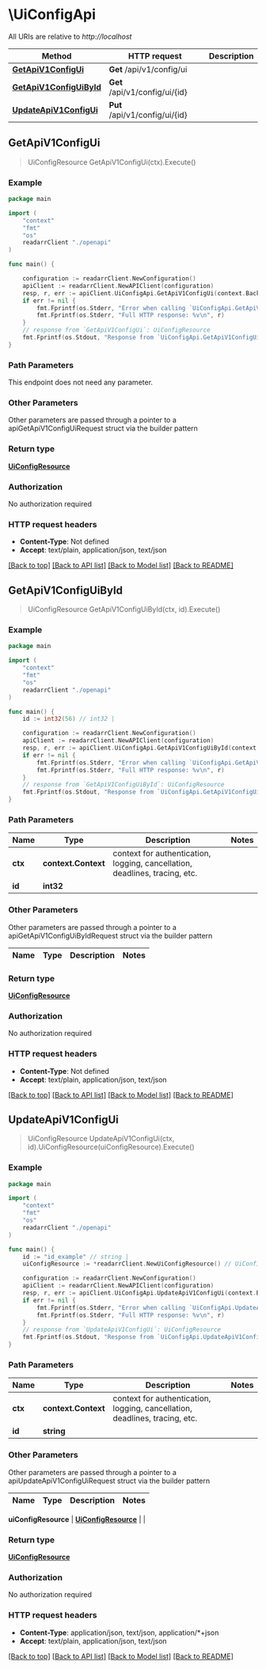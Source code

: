 # \UiConfigApi

All URIs are relative to *http://localhost*

Method | HTTP request | Description
------------- | ------------- | -------------
[**GetApiV1ConfigUi**](UiConfigApi.md#GetApiV1ConfigUi) | **Get** /api/v1/config/ui | 
[**GetApiV1ConfigUiById**](UiConfigApi.md#GetApiV1ConfigUiById) | **Get** /api/v1/config/ui/{id} | 
[**UpdateApiV1ConfigUi**](UiConfigApi.md#UpdateApiV1ConfigUi) | **Put** /api/v1/config/ui/{id} | 



## GetApiV1ConfigUi

> UiConfigResource GetApiV1ConfigUi(ctx).Execute()



### Example

```go
package main

import (
    "context"
    "fmt"
    "os"
    readarrClient "./openapi"
)

func main() {

    configuration := readarrClient.NewConfiguration()
    apiClient := readarrClient.NewAPIClient(configuration)
    resp, r, err := apiClient.UiConfigApi.GetApiV1ConfigUi(context.Background()).Execute()
    if err != nil {
        fmt.Fprintf(os.Stderr, "Error when calling `UiConfigApi.GetApiV1ConfigUi``: %v\n", err)
        fmt.Fprintf(os.Stderr, "Full HTTP response: %v\n", r)
    }
    // response from `GetApiV1ConfigUi`: UiConfigResource
    fmt.Fprintf(os.Stdout, "Response from `UiConfigApi.GetApiV1ConfigUi`: %v\n", resp)
}
```

### Path Parameters

This endpoint does not need any parameter.

### Other Parameters

Other parameters are passed through a pointer to a apiGetApiV1ConfigUiRequest struct via the builder pattern


### Return type

[**UiConfigResource**](UiConfigResource.md)

### Authorization

No authorization required

### HTTP request headers

- **Content-Type**: Not defined
- **Accept**: text/plain, application/json, text/json

[[Back to top]](#) [[Back to API list]](../README.md#documentation-for-api-endpoints)
[[Back to Model list]](../README.md#documentation-for-models)
[[Back to README]](../README.md)


## GetApiV1ConfigUiById

> UiConfigResource GetApiV1ConfigUiById(ctx, id).Execute()



### Example

```go
package main

import (
    "context"
    "fmt"
    "os"
    readarrClient "./openapi"
)

func main() {
    id := int32(56) // int32 | 

    configuration := readarrClient.NewConfiguration()
    apiClient := readarrClient.NewAPIClient(configuration)
    resp, r, err := apiClient.UiConfigApi.GetApiV1ConfigUiById(context.Background(), id).Execute()
    if err != nil {
        fmt.Fprintf(os.Stderr, "Error when calling `UiConfigApi.GetApiV1ConfigUiById``: %v\n", err)
        fmt.Fprintf(os.Stderr, "Full HTTP response: %v\n", r)
    }
    // response from `GetApiV1ConfigUiById`: UiConfigResource
    fmt.Fprintf(os.Stdout, "Response from `UiConfigApi.GetApiV1ConfigUiById`: %v\n", resp)
}
```

### Path Parameters


Name | Type | Description  | Notes
------------- | ------------- | ------------- | -------------
**ctx** | **context.Context** | context for authentication, logging, cancellation, deadlines, tracing, etc.
**id** | **int32** |  | 

### Other Parameters

Other parameters are passed through a pointer to a apiGetApiV1ConfigUiByIdRequest struct via the builder pattern


Name | Type | Description  | Notes
------------- | ------------- | ------------- | -------------


### Return type

[**UiConfigResource**](UiConfigResource.md)

### Authorization

No authorization required

### HTTP request headers

- **Content-Type**: Not defined
- **Accept**: text/plain, application/json, text/json

[[Back to top]](#) [[Back to API list]](../README.md#documentation-for-api-endpoints)
[[Back to Model list]](../README.md#documentation-for-models)
[[Back to README]](../README.md)


## UpdateApiV1ConfigUi

> UiConfigResource UpdateApiV1ConfigUi(ctx, id).UiConfigResource(uiConfigResource).Execute()



### Example

```go
package main

import (
    "context"
    "fmt"
    "os"
    readarrClient "./openapi"
)

func main() {
    id := "id_example" // string | 
    uiConfigResource := *readarrClient.NewUiConfigResource() // UiConfigResource |  (optional)

    configuration := readarrClient.NewConfiguration()
    apiClient := readarrClient.NewAPIClient(configuration)
    resp, r, err := apiClient.UiConfigApi.UpdateApiV1ConfigUi(context.Background(), id).UiConfigResource(uiConfigResource).Execute()
    if err != nil {
        fmt.Fprintf(os.Stderr, "Error when calling `UiConfigApi.UpdateApiV1ConfigUi``: %v\n", err)
        fmt.Fprintf(os.Stderr, "Full HTTP response: %v\n", r)
    }
    // response from `UpdateApiV1ConfigUi`: UiConfigResource
    fmt.Fprintf(os.Stdout, "Response from `UiConfigApi.UpdateApiV1ConfigUi`: %v\n", resp)
}
```

### Path Parameters


Name | Type | Description  | Notes
------------- | ------------- | ------------- | -------------
**ctx** | **context.Context** | context for authentication, logging, cancellation, deadlines, tracing, etc.
**id** | **string** |  | 

### Other Parameters

Other parameters are passed through a pointer to a apiUpdateApiV1ConfigUiRequest struct via the builder pattern


Name | Type | Description  | Notes
------------- | ------------- | ------------- | -------------

 **uiConfigResource** | [**UiConfigResource**](UiConfigResource.md) |  | 

### Return type

[**UiConfigResource**](UiConfigResource.md)

### Authorization

No authorization required

### HTTP request headers

- **Content-Type**: application/json, text/json, application/*+json
- **Accept**: text/plain, application/json, text/json

[[Back to top]](#) [[Back to API list]](../README.md#documentation-for-api-endpoints)
[[Back to Model list]](../README.md#documentation-for-models)
[[Back to README]](../README.md)


